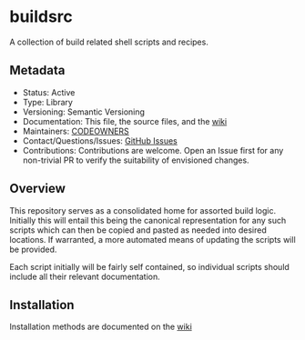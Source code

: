# buildsrc

A collection of build related shell scripts and recipes.

## Metadata

- Status: Active
- Type: Library
- Versioning: Semantic Versioning
- Documentation: This file, the source files, and the [wiki](https://github.com/brightcove/buildsrc/wiki)
- Maintainers: [CODEOWNERS](CODEOWNERS)
- Contact/Questions/Issues: [GitHub Issues](https://www.github.com/brightcove/buildsrc/issues)
- Contributions: Contributions are welcome.
  Open an Issue first for any non-trivial PR to verify the suitability of envisioned changes.

## Overview

This repository serves as a consolidated home for assorted build logic.
Initially this will entail this being the canonical representation for any
such scripts which can then be copied and pasted as needed into desired locations.
If warranted, a more automated means of updating the scripts will be provided.

Each script initially will be fairly self contained, so individual scripts should
include all their relevant documentation.

## Installation

Installation methods are documented on the [wiki](https://github.com/brightcove/buildsrc/wiki/Installation)
